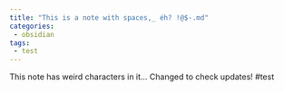 ```yaml
---
title: "This is a note with spaces,_ éh? !@$-.md"
categories:
 - obsidian
tags:
 - test
---
```

This note has weird characters in it&hellip;
Changed to check updates!
#test